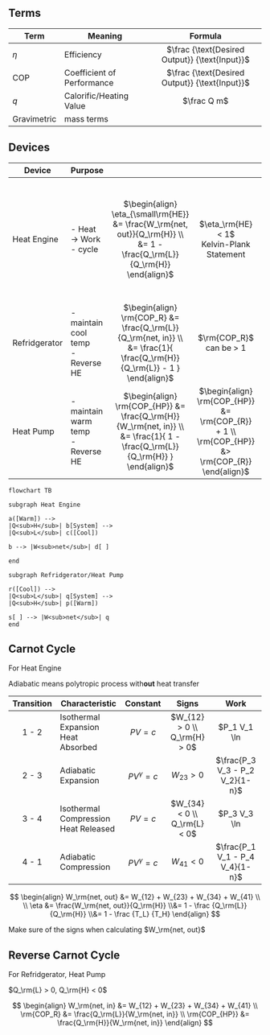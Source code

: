 ## Terms

| Term        | Meaning                    |                    Formula                     |
| ----------- | -------------------------- | :--------------------------------------------: |
| $\eta$      | Efficiency                 | $\frac {\text{Desired Output}} {\text{Input}}$ |
| COP         | Coefficient of Performance | $\frac {\text{Desired Output}} {\text{Input}}$ |
| $q$         | Calorific/Heating Value    |                  $\frac Q m$                   |
| Gravimetric | mass terms                 |                                                |

## Devices

| Device        | Purpose                                |                                                              |                                                              |                                                              |
| ------------- | -------------------------------------- | :----------------------------------------------------------: | :----------------------------------------------------------: | :----------------------------------------------------------: |
| Heat Engine   | - Heat $\to$ Work<br />- cycle         | $\begin{align} \eta_{\small\rm{HE}} &= \frac{W_\rm{net, out}}{Q_\rm{H}} \\ &= 1 - \frac{Q_\rm{L}}{Q_\rm{H}} \end{align}$ |        $\eta_\rm{HE} < 1$<br />Kelvin-Plank Statement        | $\begin{align} \Delta U &= 0 \\ Q_\rm{net} &= W_\rm{net} \\ W_\rm{net, out} &= Q_\rm{in} - Q_\rm{out} \\ &= Q_\rm{H} - Q_\rm{L} \end{align}$ |
| Refridgerator | - maintain cool temp<br />- Reverse HE | $\begin{align} \rm{COP_R} &= \frac{Q_\rm{L}}{Q_\rm{net, in}} \\ &= \frac{1}{ \frac{Q_\rm{H}}{Q_\rm{L}} - 1 } \end{align}$ |                   $\rm{COP_R}$ can be > 1                    |                                                              |
| Heat Pump     | - maintain warm temp<br />- Reverse HE | $\begin{align} \rm{COP_{HP}} &= \frac{Q_\rm{H}}{W_\rm{net, in}} \\ &= \frac{1}{ 1 - \frac{Q_\rm{L}}{Q_\rm{H}} } \end{align}$ | $\begin{align} \rm{COP_{HP}} &= \rm{COP_{R}} + 1 \\ \rm{COP_{HP}} &> \rm{COP_{R}} \end{align}$ |                                                              |

```mermaid
flowchart TB

subgraph Heat Engine

a([Warm]) -->
|Q<sub>H</sub>| b[System] -->
|Q<sub>L</sub>| c([Cool])

b --> |W<sub>net</sub>| d[ ]

end

subgraph Refridgerator/Heat Pump

r([Cool]) -->
|Q<sub>L</sub>| q[System] -->
|Q<sub>H</sub>| p([Warm])

s[ ] --> |W<sub>net</sub>| q
end
```

## Carnot Cycle

For Heat Engine

Adiabatic means polytropic process with**out** heat transfer

| Transition | Characteristic                            |    Constant     |            Signs             |                             Work                             |
| :--------: | ----------------------------------------- | :-------------: | :--------------------------: | :----------------------------------------------------------: |
|   1 - 2    | Isothermal Expansion<br />Heat Absorbed   |    $PV = c$     | $W_{12} > 0 \\ Q_\rm{H} > 0$ | $P_1 V_1 \ln|\frac{V_2|{V_1}} \\ P_2 V_2 \ln|\frac{P_1|{P_2}}$ |
|   2 - 3    | Adiabatic Expansion                       | $PV^\gamma = c$ |         $W_{23} > 0$         |               $\frac{P_3 V_3 - P_2 V_2}{1-n}$                |
|   3 - 4    | Isothermal Compression<br />Heat Released |    $PV = c$     | $W_{34} < 0 \\ Q_\rm{L} < 0$ | $P_3 V_3 \ln|\frac{V_4|{V_3}} \\ P_4 V_4 \ln|\frac{P_3|{P_4}}$ |
|   4 - 1    | Adiabatic Compression                     | $PV^\gamma = c$ |         $W_{41} < 0$         |               $\frac{P_1 V_1 - P_4 V_4}{1-n}$                |

$$
\begin{align}
W_\rm{net, out} &= W_{12} + W_{23} + W_{34} + W_{41} \\ \\
\eta
&= \frac{W_\rm{net, out}}{Q_\rm{H}} \\&= 1 - \frac {Q_\rm{L}} {Q_\rm{H}} \\&= 1 - \frac {T_L} {T_H}
\end{align}
$$

Make sure of the signs when calculating $W_\rm{net, out}$

## Reverse Carnot Cycle

For Refridgerator, Heat Pump

$Q_\rm{L} > 0, Q_\rm{H} < 0$

$$
\begin{align}
W_\rm{net, in} &= W_{12} + W_{23} + W_{34} + W_{41} \\
\rm{COP_R} &= \frac{Q_\rm{L}}{W_\rm{net, in}} \\
\rm{COP_{HP}} &= \frac{Q_\rm{H}}{W_\rm{net, in}}
\end{align}
$$
